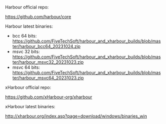 Harbour official repo:

https://github.com/harbour/core

Harbour latest binaries:
  * bcc 64 bits: https://github.com/FiveTechSoft/harbour_and_xharbour_builds/blob/master/harbour_bcc64_20231024.zip
  * msvc 32 bits: https://github.com/FiveTechSoft/harbour_and_xharbour_builds/blob/master/harbour_msvc32_20231023.zip
  * msvc 64 bits: https://github.com/FiveTechSoft/harbour_and_xharbour_builds/blob/master/harbour_msvc64_20231023.zip

xHarbour official repo:

https://github.com/xHarbour-org/xharbour

xHarbour latest binaries:

http://xharbour.org/index.asp?page=download/windows/binaries_win
